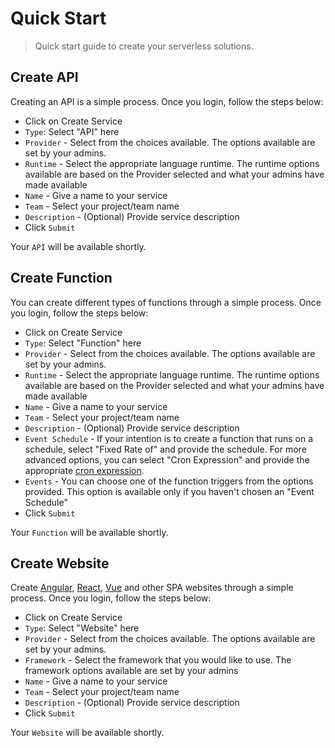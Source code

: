 # Quick Start

> Quick start guide to create your serverless solutions.

## Create API

Creating an API is a simple process. Once you login, follow the steps below:

* Click on Create Service
* `Type`: Select "API" here
* `Provider` - Select from the choices available. The options available are set by your admins.
* `Runtime` - Select the appropriate language runtime. The runtime options available are based on the Provider selected and what your admins have made available
* `Name` - Give a name to your service 
* `Team` - Select your project/team name
* `Description` - (Optional) Provide service description 
* Click `Submit`

Your `API` will be available shortly.

## Create Function

You can create different types of functions through a simple process. Once you login, follow the steps below:

* Click on Create Service
* `Type`: Select "Function" here
* `Provider` - Select from the choices available. The options available are set by your admins.
* `Runtime` - Select the appropriate language runtime. The runtime options available are based on the Provider selected and what your admins have made available
* `Name` - Give a name to your service 
* `Team` - Select your project/team name
* `Description` - (Optional) Provide service description 
* `Event Schedule` - If your intention is to create a function that runs on a schedule, select "Fixed Rate of" and provide the schedule. For more advanced options, you can select "Cron Expression" and provide the appropriate [cron expression](https://docs.aws.amazon.com/AmazonCloudWatch/latest/events/ScheduledEvents.html#CronExpressions). 
* `Events` - You can choose one of the function triggers from the options provided. This option is available only if you haven't chosen an "Event Schedule"
* Click `Submit`

Your `Function` will be available shortly.

## Create Website

Create [Angular](https://angular.io/), [React](https://reactjs.org/), [Vue](https://vuejs.org/) and other SPA websites through a simple process. Once you login, follow the steps below:

* Click on Create Service
* `Type`: Select "Website" here
* `Provider` - Select from the choices available. The options available are set by your admins.
* `Framework` - Select the framework that you would like to use. The framework options available are set by your admins
* `Name` - Give a name to your service 
* `Team` - Select your project/team name
* `Description` - (Optional) Provide service description 
* Click `Submit`

Your `Website` will be available shortly.
